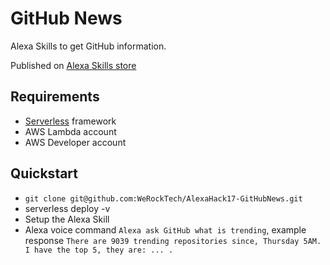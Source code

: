# GitHub News

Alexa Skills to get GitHub information.

Published on [Alexa Skills store](https://www.amazon.co.uk/dp/B075416397/ref=sr_1_1?s=digital-skills&ie=UTF8&qid=1503731483&sr=1-1&keywords=GitHub+news)

## Requirements

- [Serverless](http://serverless.com) framework
- AWS Lambda account
- AWS Developer account

## Quickstart

- `git clone git@github.com:WeRockTech/AlexaHack17-GitHubNews.git`
- serverless deploy -v
- Setup the Alexa Skill
- Alexa voice command `Alexa ask GitHub what is trending`, example response `There are 9039 trending repositories since, Thursday 5AM. I have the top 5, they are: ... .`

